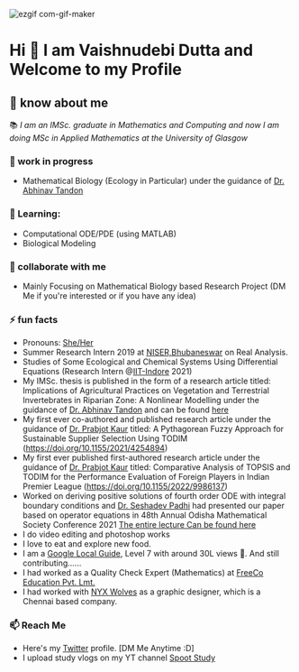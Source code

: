 ![ezgif com-gif-maker](https://user-images.githubusercontent.com/39788520/120531675-85450500-c3fc-11eb-954a-c974afd8e7f0.gif)

# Hi 👋 I am Vaishnudebi Dutta and Welcome to my Profile
 
## 🔮 know about me
📚 _I am an IMSc. graduate in Mathematics and Computing and now I am doing MSc in Applied Mathematics at the University of Glasgow_

### 🔭 work in progress
- Mathematical Biology (Ecology in Particular) under the guidance of [Dr. Abhinav Tandon](https://www.bitmesra.ac.in/Display_My_Profile_00983KKj893L?id=CD3WOv7WRoFXr3v4l9lMVSNcOmmzRvtkzHO8m%252b37NHw%253d)

### 🌱 Learning:

- Computational ODE/PDE (using MATLAB)
- Biological Modeling

### 👯 collaborate with me 
- Mainly Focusing on Mathematical Biology based Research Project (DM Me if you're interested or if you have any idea)

### ⚡ fun facts
- Pronouns: [She/Her](http://pronoun.is/she)
- Summer Research Intern 2019 at [NISER,Bhubaneswar](https://www.niser.ac.in/) on Real Analysis.
- Studies of Some Ecological and Chemical Systems Using Differential Equations (Research Intern @[IIT-Indore](https://www.iiti.ac.in/) 2021)
- My IMSc. thesis is published in the form of a research article titled: Implications of Agricultural Practices on Vegetation and Terrestrial Invertebrates in Riparian Zone: A Nonlinear Modelling under the guidance of [Dr. Abhinav Tandon](https://www.bitmesra.ac.in/Display_My_Profile_00983KKj893L?id=CD3WOv7WRoFXr3v4l9lMVSNcOmmzRvtkzHO8m%252b37NHw%253d) and can be found [here](https://doi.org/10.1007/s40819-022-01471-6)
- My first ever co-authored and published research article under the guidance of [Dr. Prabjot Kaur](https://www.bitmesra.ac.in/Display_My_Profile_00983KKj893L?id=z5PlTUQipfIrDPKbDvYIycqSoz%252fhh9rIogtp9rk9haM%253d) titled: A Pythagorean Fuzzy Approach for Sustainable Supplier Selection Using TODIM (https://doi.org/10.1155/2021/4254894)
- My first ever published first-authored research article under the guidance of [Dr. Prabjot Kaur](https://www.bitmesra.ac.in/Display_My_Profile_00983KKj893L?id=z5PlTUQipfIrDPKbDvYIycqSoz%252fhh9rIogtp9rk9haM%253d) titled: Comparative Analysis of TOPSIS and TODIM for the Performance Evaluation of Foreign Players in Indian Premier League (https://doi.org/10.1155/2022/9986137)
- Worked on deriving positive solutions of fourth order ODE with integral boundary conditions and 
[Dr. Seshadev Padhi](https://www.bitmesra.ac.in/Display_My_Profile_00983KKj893L?id=KUuGv1sGz%252bkxAaqV42zDzQ%253d%253d) had presented our paper based on operator equations in 48th Annual Odisha Mathematical Society Conference 2021 [The entire lecture Can be found here](https://youtu.be/YdzX9cHqyew)
- I do video editing and photoshop works
- I love to eat and explore new food.
- I am a [Google Local Guide](https://maps.app.goo.gl/a7geJspjtsRiaWcB8), Level 7 with around 30L views 🤯. And still contributing......
- I had worked as a Quality Check Expert (Mathematics) at [FreeCo Education Pvt. Lmt.](http://freeco.co.in/) 
- I had worked with [NYX Wolves](https://nyxwolves.com/) as a graphic designer, which is a Chennai based company.

### 📫 Reach Me
- Here's my [Twitter](https://twitter.com/VaishnudebiD) profile. [DM Me Anytime :D]
- I upload study vlogs on my YT channel [Spoot Study](https://www.youtube.com/c/sprootstudy/)

